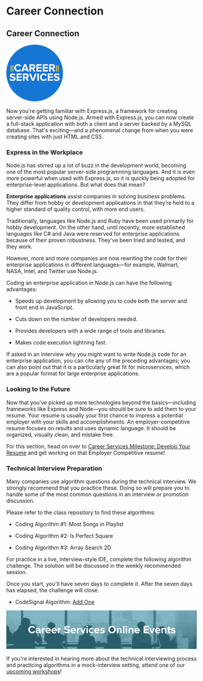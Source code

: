 # Career Connection

## Career Connection

![Career Services Logo](./assets/cs_logo.png#right)

Now you're getting familiar with Express.js, a framework for creating server-side APIs using Node.js. Armed with Express.js, you can now create a full-stack application with both a client and a server backed by a MySQL database. That's exciting&mdash;and a phenomenal change from when you were creating sites with just HTML and CSS. 

### Express in the Workplace

Node.js has stirred up a lot of buzz in the development world, becoming one of the most popular server-side programming languages. And it is even more powerful when used with Express.js, so it is quickly being adopted for enterprise-level applications. But what does that mean?

**Enterprise applications** assist companies in solving business problems. They differ from hobby or development applications in that they’re held to a higher standard of quality control, with more end users.

Traditionally, languages like Node.js and Ruby have been used primarily for hobby development. On the other hand, until recently, more established languages like C# and Java were reserved for enterprise applications because of their proven robustness. They've been tried and tested, and they work. 

However, more and more companies are now rewriting the code for their enterprise applications in different languages&mdash;for example, Walmart, NASA, Intel, and Twitter use Node.js.

Coding an enterprise application in Node.js can have the following advantages:

* Speeds up development by allowing you to code both the server and front end in JavaScript.

* Cuts down on the number of developers needed.

* Provides developers with a wide range of tools and libraries.

* Makes code execution lightning fast.

If asked in an interview why you might want to write Node.js code for an enterprise application, you can cite any of the preceding advantages; you can also point out that it is a particularly great fit for microservices, which are a popular format for large enterprise applications.

### Looking to the Future

Now that you’ve picked up more technologies beyond the basics&mdash;including frameworks like Express and Node&mdash;you should be sure to add them to your resume. Your resume is usually your first chance to impress a potential employer with your skills and accomplishments. An employer-competitive resume focuses on results and uses dynamic language. It should be organized, visually clean, and mistake free.

For this section, head on over to [Career Services Milestone: Develop Your Resume](https://mycareerspot.org/resume) and get working on that Employer Competitive resume!

### Technical Interview Preparation

Many companies use algorithm questions during the technical interview. We strongly recommend that you practice these. Doing so will prepare you to handle some of the most common questions in an interview or promotion discussion.

Please refer to the class repository to find these algorithms:

- Coding Algorithm #1: Most Songs in Playlist

- Coding Algorithm #2: Is Perfect Square

- Coding Algorithm #3: Array Search 2D

For practice in a live, interview-style IDE, complete the following algorithm challenge. The solution will be discussed in the weekly recommended session.

Once you start, you'll have seven days to complete it. After the seven days has elapsed, the challenge will close.

- CodeSignal Algorithm: [Add One](https://app.codesignal.com/public-test/ThqFTjkqwzQrcoqKB/AhsPkH8G6H8qqi)

![online-events](./assets/online-events.png)

If you're interested in hearing more about the technical interviewing process and practicing algorithms in a mock-interview setting, attend one of our [upcoming workshops](https://careerservicesonlineevents.splashthat.com/)!
